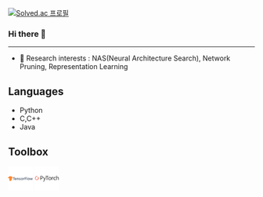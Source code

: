 [![Solved.ac
프로필](http://mazassumnida.wtf/api/v2/generate_badge?boj=kwan7595)](https://solved.ac/kwan7595)
### Hi there 👋
---
<!--
**kwan7595/kwan7595** is a ✨ _special_ ✨ repository because its `README.md` (this file) appears on your GitHub profile.
-->
- 🔭 Research interests : NAS(Neural Architecture Search), Network Pruning, Representation Learning

Languages
---
- Python
- C,C++
- Java

Toolbox
---
<img src="https://github.com/devicons/devicon/blob/master/icons/tensorflow/tensorflow-original-wordmark.svg" alt = "tensorflow logo" width="50" height="50"/> <img src="https://github.com/devicons/devicon/blob/master/icons/pytorch/pytorch-original-wordmark.svg" alt = "pytorch logo" width="50" height="50"/>

